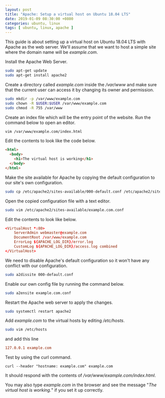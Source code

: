 ```yaml
---
layout: post
title: "Apache: Setup a virtual host on Ubuntu 18.04 LTS"
date: 2019-01-09 08:30:00 +0800
categories: ubuntu, linux
tags: [ ubuntu, linux, apache ]
---
```


This guide is about setting up a virtual host on Ubuntu 18.04 LTS with Apache as
the web server. We'll assume that we want to host a simple site where the domain
name will be *example.com*.

Install the Apache Web Server.
```bash
sudo apt-get update
sudo apt-get install apache2
```

Create a directory called *example.com* inside the */var/www* and make sure that
the current user can access it by changing its owner and permission.
```bash
sudo mkdir -p /var/www/example.com
sudo chown -R $USER:$USER /var/www/example.com
sudo chmod -R 755 /var/www
```
Create an index file which will be the entry point of the website. Run the
command below to open an editor.
```bash
vim /var/www/example.com/index.html
```

Edit the contents to look like the code below.
```html
<html>
  <body>
    <h1>The virtual host is working</h1>
  </body>
</html>
```

Make the site available for Apache by copying the default configuration to our
site's own configuration.
```bash
sudo cp /etc/apache2/sites-available/000-default.conf /etc/apache2/sites-available/example.com.conf
```

Open the copied configuration file with a text editor.
```bash
sudo vim /etc/apache2/sites-available/example.com.conf
```
Edit the contents to look like below.
```conf
<VirtualHost *:80>
    ServerAdmin webmaster@example.com
    DocumentRoot /var/www/example.com
    ErrorLog ${APACHE_LOG_DIR}/error.log
    CustomLog ${APACHE_LOG_DIR}/access.log combined
</VirtualHost>
```

We need to disable Apache's default configuration so it won't have any conflict
with our configuration.
```bash
sudo a2dissite 000-default.conf
```
Enable our own config file by running the command below.
```bash
sudo a2ensite example.com.conf
```
Restart the Apache web server to apply the changes.
```bash
sudo systemctl restart apache2
```

Add *example.com* to the virtual hosts by editing */etc/hosts*.
```bash
sudo vim /etc/hosts
```
and add this line
```conf
127.0.0.1 example.com
```
Test by using the curl command.
```
curl --header "hostname: example.com" example.com
```
It should respond with the contents of */var/www/example.com/index.html*.

You may also type *example.com* in the browser and see the message "*The virtual
host is working.*" if you set it up correctly.

